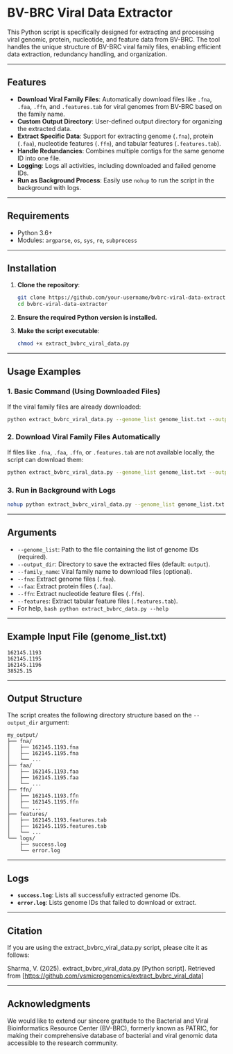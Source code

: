 # BV-BRC Viral Data Extractor

This Python script is specifically designed for extracting and processing viral genomic, protein, nucleotide, and feature data from BV-BRC. The tool handles the unique structure of BV-BRC viral family files, enabling efficient data extraction, redundancy handling, and organization.

---

## Features

- **Download Viral Family Files**: Automatically download files like `.fna`, `.faa`, `.ffn`, and `.features.tab` for viral genomes from BV-BRC based on the family name.
- **Custom Output Directory**: User-defined output directory for organizing the extracted data.
- **Extract Specific Data**: Support for extracting genome (`.fna`), protein (`.faa`), nucleotide features (`.ffn`), and tabular features (`.features.tab`).
- **Handle Redundancies**: Combines multiple contigs for the same genome ID into one file.
- **Logging**: Logs all activities, including downloaded and failed genome IDs.
- **Run as Background Process**: Easily use `nohup` to run the script in the background with logs.

---

## Requirements

- Python 3.6+
- Modules: `argparse`, `os`, `sys`, `re`, `subprocess`

---

## Installation

1. **Clone the repository**:
   ```bash
   git clone https://github.com/your-username/bvbrc-viral-data-extractor.git
   cd bvbrc-viral-data-extractor
   ```

2. **Ensure the required Python version is installed.**

3. **Make the script executable**:
   ```bash
   chmod +x extract_bvbrc_viral_data.py
   ```

---

## Usage Examples

### 1. Basic Command (Using Downloaded Files)
If the viral family files are already downloaded:
```bash
python extract_bvbrc_viral_data.py --genome_list genome_list.txt --output_dir my_output --fna --faa --ffn --features
```

### 2. Download Viral Family Files Automatically
If files like `.fna`, `.faa`, `.ffn`, or `.features.tab` are not available locally, the script can download them:
```bash
python extract_bvbrc_viral_data.py --genome_list genome_list.txt --output_dir my_output --family_name Pneumoviridae --fna --faa --ffn --features
```

### 3. Run in Background with Logs
```bash
nohup python extract_bvbrc_viral_data.py --genome_list genome_list.txt --output_dir my_output --family_name Pneumoviridae --fna --faa --ffn --features > extract_bvbrc_viral_data.log 2>&1 &
```

---

## Arguments

- `--genome_list`: Path to the file containing the list of genome IDs (required).
- `--output_dir`: Directory to save the extracted files (default: `output`).
- `--family_name`: Viral family name to download files (optional).
- `--fna`: Extract genome files (`.fna`).
- `--faa`: Extract protein files (`.faa`).
- `--ffn`: Extract nucleotide feature files (`.ffn`).
- `--features`: Extract tabular feature files (`.features.tab`).
-  For help, ```bash
   python extract_bvbrc_data.py --help
        ```
---

## Example Input File (genome_list.txt)

```plaintext
162145.1193
162145.1195
162145.1196
38525.15
```

---

## Output Structure

The script creates the following directory structure based on the `--output_dir` argument:

```
my_output/
├── fna/
│   ├── 162145.1193.fna
│   ├── 162145.1195.fna
│   └── ...
├── faa/
│   ├── 162145.1193.faa
│   ├── 162145.1195.faa
│   └── ...
├── ffn/
│   ├── 162145.1193.ffn
│   ├── 162145.1195.ffn
│   └── ...
├── features/
│   ├── 162145.1193.features.tab
│   ├── 162145.1195.features.tab
│   └── ...
└── logs/
    ├── success.log
    └── error.log
```

---

## Logs

- **`success.log`**: Lists all successfully extracted genome IDs.
- **`error.log`**: Lists genome IDs that failed to download or extract.

---

## Citation
If you are using the extract_bvbrc_viral_data.py script, please cite it as follows:

Sharma, V. (2025). extract_bvbrc_viral_data.py [Python script]. Retrieved from [https://github.com/vsmicrogenomics/extract_bvbrc_viral_data]


---

## Acknowledgments

We would like to extend our sincere gratitude to the Bacterial and Viral Bioinformatics Resource Center (BV-BRC), formerly known as PATRIC, for making their comprehensive database of bacterial and viral genomic data accessible to the research community.

